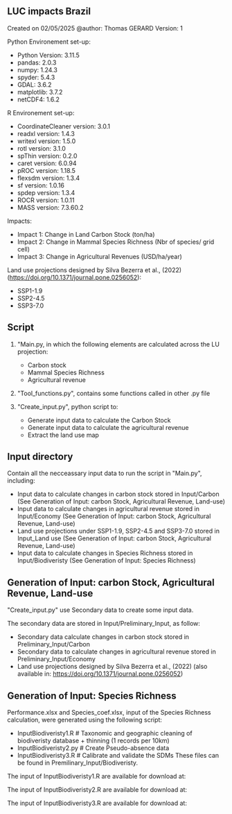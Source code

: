 LUC impacts Brazil
-------------------------------------------------- 
Created on 02/05/2025
@author: Thomas GERARD
Version: 1

Python Environement set-up:
- Python Version: 3.11.5
- pandas: 2.0.3
- numpy: 1.24.3
- spyder: 5.4.3
- GDAL: 3.6.2
- matplotlib: 3.7.2
- netCDF4: 1.6.2

R Environement set-up:
- CoordinateCleaner version: 3.0.1 
- readxl version: 1.4.3 
- writexl version: 1.5.0 
- rotl version: 3.1.0 
- spThin version: 0.2.0
- caret version: 6.0.94 
- pROC version: 1.18.5 
- flexsdm version: 1.3.4 
- sf version: 1.0.16 
- spdep version: 1.3.4 
- ROCR version: 1.0.11 
- MASS version: 7.3.60.2 

Impacts: 
 - Impact 1: Change in Land Carbon Stock (ton/ha)
 - Impact 2: Change in Mammal Species Richness (Nbr of species/ grid cell)
 - Impact 3: Change in Agricultural Revenues (USD/ha/year)

Land use projections designed by Silva Bezerra et al., (2022)(https://doi.org/10.1371/journal.pone.0256052):
 - SSP1-1.9
 - SSP2-4.5
 - SSP3-7.0



Script
-------------------------------------------------- 

1) "Main.py, in which the following elements are calculated across the LU projection:
    -  Carbon stock
    -  Mammal Species Richness
    -  Agricultural revenue
    
2) "Tool_functions.py", contains some functions called in other .py file

3) "Create_input.py", python script to:
   - Generate input data to calculate the Carbon Stock
   - Generate input data to calculate the agricultural revenue
   - Extract the land use map


Input directory
------------------------------------------------------------------ 
Contain all the necceassary input data to run the script in "Main.py", including: 

- Input data to calculate changes in carbon stock stored in Input/Carbon (See Generation of Input: carbon Stock, Agricultural Revenue, Land-use)
- Input data to calculate changes in agricultural revenue stored in Input/Economy (See Generation of Input: carbon Stock, Agricultural Revenue, Land-use)
- Land use projections under SSP1-1.9, SSP2-4.5 and SSP3-7.0 stored in Input_Land use (See Generation of Input: carbon Stock, Agricultural Revenue, Land-use)
- Input data to calculate changes in Species Richness stored in Input/Biodiveristy (See Generation of Input: Species Richness)


Generation of Input: carbon Stock, Agricultural Revenue, Land-use
------------------------------------------------------------------ 
"Create_input.py" use Secondary data to create some input data.

The secondary data are stored in Input/Preliminary_Input, as follow:
- Secondary data calculate changes in carbon stock stored in Preliminary_Input/Carbon
- Secondary data to calculate changes in agricultural revenue stored in Preliminary_Input/Economy
- Land use projections designed by Silva Bezerra et al., (2022) (also available in: https://doi.org/10.1371/journal.pone.0256052)


Generation of Input: Species Richness
------------------------------------------------------------------ 
Performance.xlsx and Species_coef.xlsx, input of the Species Richness calculation, were generated using the following script: 
- InputBiodiveristy1.R             # Taxonomic and geographic cleaning of biodiveristy database + thinning (1 records per 10km)
- InputBiodiveristy2.py            # Create Pseudo-absence data
- InputBiodiveristy3.R             # Calibrate and validate the SDMs
These files can be found in Premilinary_Input/Biodiveristy.

The input of InputBiodiveristy1.R  are available for download at: 

The input of InputBiodiveristy2.R  are available for download at:

The input of InputBiodiveristy3.R  are available for download at:









